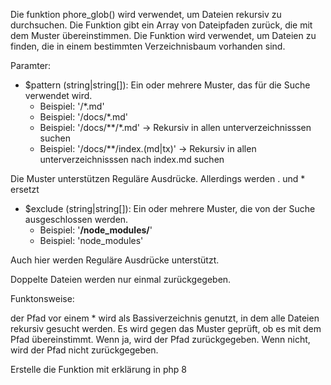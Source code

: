 Die funktion phore_glob() wird verwendet, um Dateien rekursiv zu durchsuchen. Die Funktion gibt ein Array von Dateipfaden zurück, die mit dem Muster übereinstimmen. Die Funktion wird verwendet, um Dateien zu finden, die in einem bestimmten Verzeichnisbaum vorhanden sind.

Paramter:

- $pattern (string|string[]): Ein oder mehrere Muster, das für die Suche verwendet wird.
  - Beispiel: '/*.md'
  - Beispiel: '/docs/*.md'
  - Beispiel: '/docs/**/*.md' -> Rekursiv in allen unterverzeichnisssen suchen
  - Beispiel: '/docs/**/index.(md|tx)' -> Rekursiv in allen unterverzeichnisssen nach index.md suchen

Die Muster unterstützen Reguläre Ausdrücke. Allerdings werden . und * ersetzt

- $exclude (string|string[]): Ein oder mehrere Muster, die von der Suche ausgeschlossen werden.
  - Beispiel: '**/node_modules/**'
  - Beispiel: 'node_modules'
  
Auch hier werden Reguläre Ausdrücke unterstützt.

Doppelte Dateien werden nur einmal zurückgegeben.


Funktonsweise:

der Pfad vor einem * wird als Bassiverzeichnis genutzt, in dem alle Dateien 
rekursiv gesucht werden. Es wird gegen das Muster geprüft, ob es mit dem Pfad übereinstimmt. Wenn ja, wird der Pfad zurückgegeben. Wenn nicht, wird der Pfad nicht zurückgegeben.


Erstelle die Funktion mit erklärung in php 8
